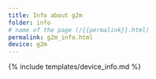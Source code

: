 ```yaml
---
title: Info about g2m
folder: info
# name of the page (/{{permalink}}.html)
permalink: g2m_info.html
device: g2m
---
```

{% include templates/device_info.md %}
